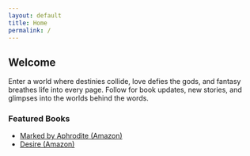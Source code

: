 ```yaml
---
layout: default
title: Home
permalink: /
---
```


## Welcome

Enter a world where destinies collide, love defies the gods, and fantasy breathes life into every page. Follow for book updates, new stories, and glimpses into the worlds behind the words.

### Featured Books

- [Marked by Aphrodite (Amazon)](https://amazon.com/dp/EXAMPLE1)
- [Desire (Amazon)](https://amazon.com/dp/EXAMPLE2)
